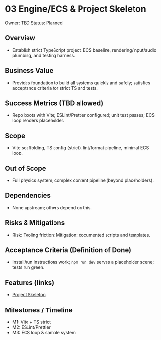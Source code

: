# 03 Engine/ECS & Project Skeleton

Owner: TBD
Status: Planned

## Overview
- Establish strict TypeScript project, ECS baseline, rendering/input/audio plumbing, and testing harness.

## Business Value
- Provides foundation to build all systems quickly and safely; satisfies acceptance criteria for strict TS and tests.

## Success Metrics (TBD allowed)
- Repo boots with Vite; ESLint/Prettier configured; unit test passes; ECS loop renders placeholder.

## Scope
- Vite scaffolding, TS config (strict), lint/format pipeline, minimal ECS loop.

## Out of Scope
- Full physics system; complex content pipeline (beyond placeholders).

## Dependencies
- None upstream; others depend on this.

## Risks & Mitigations
- Risk: Tooling friction; Mitigation: documented scripts and templates.

## Acceptance Criteria (Definition of Done)
- Install/run instructions work; `npm run dev` serves a placeholder scene; tests run green.

## Features (links)
- [Project Skeleton](./features/project-skeleton/feature.md)

## Milestones / Timeline
- M1: Vite + TS strict
- M2: ESLint/Prettier
- M3: ECS loop & sample system
